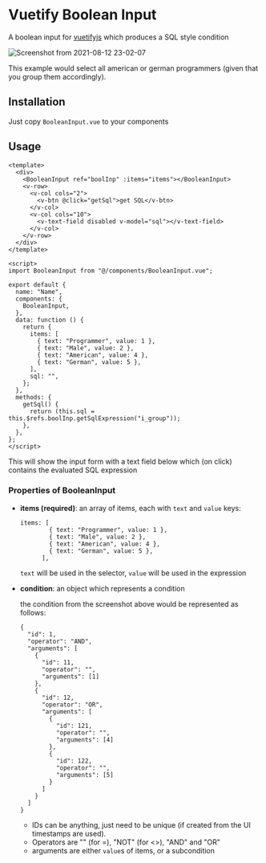 # Vuetify Boolean Input
A boolean input for [vuetifyjs](https://vuetifyjs.com/) which produces a SQL style condition

![Screenshot from 2021-08-12 23-02-07](https://user-images.githubusercontent.com/24147614/129269427-682e76a4-fca3-45dd-b1ce-81ae24b4899f.png)

This example would select all american or german programmers (given that you group them accordingly).

## Installation
Just copy `BooleanInput.vue` to your components

## Usage

```
<template>
  <div>
    <BooleanInput ref="boolInp" :items="items"></BooleanInput>
    <v-row>
      <v-col cols="2">
        <v-btn @click="getSql">get SQL</v-btn>
      </v-col>
      <v-col cols="10">
        <v-text-field disabled v-model="sql"></v-text-field>
      </v-col>
    </v-row>
  </div>
</template>

<script>
import BooleanInput from "@/components/BooleanInput.vue";

export default {
  name: "Name",
  components: {
    BooleanInput,
  },
  data: function () {
    return {
      items: [
        { text: "Programmer", value: 1 },
        { text: "Male", value: 2 },
        { text: "American", value: 4 },
        { text: "German", value: 5 },
      ],
      sql: "",
    };
  },
  methods: {
    getSql() {
      return (this.sql = this.$refs.boolInp.getSqlExpression("i_group"));
    },
  },
};
</script>
```
This will show the input form with a text field below which (on click) contains the evaluated SQL expression

### Properties of BooleanInput
- **items (required)**: an array of items, each with `text` and `value` keys:
    ```
    items: [
            { text: "Programmer", value: 1 },
            { text: "Male", value: 2 },
            { text: "American", value: 4 },
            { text: "German", value: 5 },
          ],
    ```
    `text` will be used in the selector, `value` will be used in the expression
- **condition**: an object which represents a condition
    
    the condition from the screenshot above would be represented as follows:
    ```
    {
      "id": 1,
      "operator": "AND",
      "arguments": [
        {
          "id": 11,
          "operator": "",
          "arguments": [1]
        },
        {
          "id": 12,
          "operator": "OR",
          "arguments": [
            {
              "id": 121,
              "operator": "",
              "arguments": [4]
            },
            {
              "id": 122,
              "operator": "",
              "arguments": [5]
            }
          ]
        }
      ]
    }
    ```
    - IDs can be anything, just need to be unique (if created from the UI timestamps are used).
    - Operators are "" (for =), "NOT" (for <>), "AND" and "OR"
    - arguments are either `value`s of items, or a subcondition
